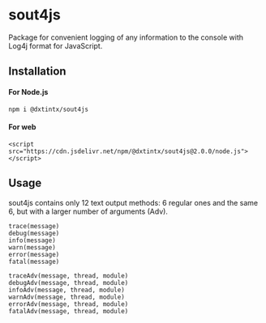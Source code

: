 # sout4js

Package for convenient logging of any information to the console with Log4j format for JavaScript.

## Installation
#### For Node.js
`npm i @dxtintx/sout4js`
#### For web
`<script src="https://cdn.jsdelivr.net/npm/@dxtintx/sout4js@2.0.0/node.js"></script>`

## Usage
sout4js contains only 12 text output methods: 6 regular ones and the same 6, but with a larger number of arguments (Adv).

`trace(message)`  
`debug(message)`  
`info(message)`  
`warn(message)`  
`error(message)`  
`fatal(message)`  



`traceAdv(message, thread, module)`  
`debugAdv(message, thread, module)`  
`infoAdv(message, thread, module)`  
`warnAdv(message, thread, module)`  
`errorAdv(message, thread, module)`  
`fatalAdv(message, thread, module)`  

